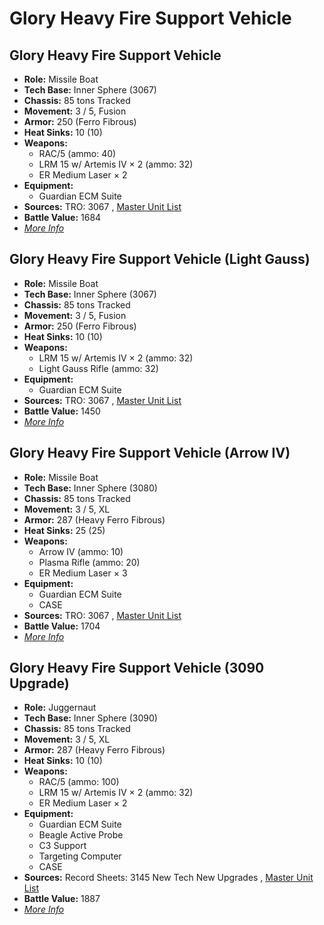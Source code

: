 # Glory Heavy Fire Support Vehicle 

## Glory Heavy Fire Support Vehicle 

- **Role:** Missile Boat 
- **Tech Base:** Inner Sphere (3067) 
- **Chassis:** 85 tons Tracked 
- **Movement:** 3 / 5, Fusion 
- **Armor:** 250 (Ferro Fibrous) 
- **Heat Sinks:** 10 (10) 
- **Weapons:** 
  - RAC/5 (ammo: 40) 
  - LRM 15 w/ Artemis IV × 2 (ammo: 32) 
  - ER Medium Laser × 2 
- **Equipment:** 
  - Guardian ECM Suite 
- **Sources:** TRO: 3067 , [Master Unit List](http://masterunitlist.info/Unit/Details/4219) 
- **Battle Value:** 1684 
- [*More Info*](glory_heavy_fire_support_vehicle/glory_heavy_fire_support_vehicle.md) 

## Glory Heavy Fire Support Vehicle (Light Gauss) 

- **Role:** Missile Boat 
- **Tech Base:** Inner Sphere (3067) 
- **Chassis:** 85 tons Tracked 
- **Movement:** 3 / 5, Fusion 
- **Armor:** 250 (Ferro Fibrous) 
- **Heat Sinks:** 10 (10) 
- **Weapons:** 
  - LRM 15 w/ Artemis IV × 2 (ammo: 32) 
  - Light Gauss Rifle (ammo: 32) 
- **Equipment:** 
  - Guardian ECM Suite 
- **Sources:** TRO: 3067 , [Master Unit List](http://masterunitlist.info/Unit/Details/4218) 
- **Battle Value:** 1450 
- [*More Info*](glory_heavy_fire_support_vehicle/glory_heavy_fire_support_vehicle_light_gauss.md) 

## Glory Heavy Fire Support Vehicle (Arrow IV) 

- **Role:** Missile Boat 
- **Tech Base:** Inner Sphere (3080) 
- **Chassis:** 85 tons Tracked 
- **Movement:** 3 / 5, XL 
- **Armor:** 287 (Heavy Ferro Fibrous) 
- **Heat Sinks:** 25 (25) 
- **Weapons:** 
  - Arrow IV (ammo: 10) 
  - Plasma Rifle (ammo: 20) 
  - ER Medium Laser × 3 
- **Equipment:** 
  - Guardian ECM Suite 
  - CASE 
- **Sources:** TRO: 3067 , [Master Unit List](http://masterunitlist.info/Unit/Details/5739) 
- **Battle Value:** 1704 
- [*More Info*](glory_heavy_fire_support_vehicle/glory_heavy_fire_support_vehicle_arrow_iv.md) 

## Glory Heavy Fire Support Vehicle (3090 Upgrade) 

- **Role:** Juggernaut 
- **Tech Base:** Inner Sphere (3090) 
- **Chassis:** 85 tons Tracked 
- **Movement:** 3 / 5, XL 
- **Armor:** 287 (Heavy Ferro Fibrous) 
- **Heat Sinks:** 10 (10) 
- **Weapons:** 
  - RAC/5 (ammo: 100) 
  - LRM 15 w/ Artemis IV × 2 (ammo: 32) 
  - ER Medium Laser × 2 
- **Equipment:** 
  - Guardian ECM Suite 
  - Beagle Active Probe 
  - C3 Support 
  - Targeting Computer 
  - CASE 
- **Sources:** Record Sheets: 3145 New Tech New Upgrades , [Master Unit List](http://masterunitlist.info/Unit/Details/6803) 
- **Battle Value:** 1887 
- [*More Info*](glory_heavy_fire_support_vehicle/glory_heavy_fire_support_vehicle_3090_upgrade.md) 

